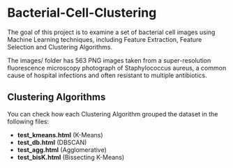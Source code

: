 # Bacterial-Cell-Clustering

The goal of this project is to examine a set of bacterial cell images using Machine Learning techniques, including Feature Extraction, Feature Selection and Clustering Algorithms.

The images/ folder has 563 PNG images taken from a super-resolution fluorescence microscopy photograph of Staphylococcus aureus, a common cause of hospital infections and often resistant to multiple antibiotics.

## Clustering Algorithms

You can check how each Clustering Algorithm grouped the dataset in the following files:

* **test_kmeans.html** (K-Means)
* **test_db.html** (DBSCAN)
* **test_agg.html** (Agglomerative)
* **test_bisK.html** (Bissecting K-Means)
